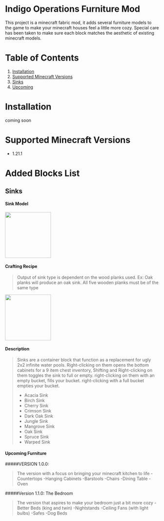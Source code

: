 # Indigo Operations Furniture Mod
This project is a minecraft fabric mod, it adds several furniture models to the game to make your minecraft houses feel a little more cozy. Special care has been taken to make sure each block matches the aesthetic of existing minecraft models.

# Table of Contents
1. [Installation](#installation)
2. [Supported Minecraft Versions](#supported-minecraft-versions)
3. [Sinks](#sinks)
4. [Upcoming](#upcoming-furniture)

# Installation
coming soon

# Supported Minecraft Versions
- 1.21.1

# Added Blocks List

## Sinks

#### Sink Model

<img src="https://imgur.com/zZniCKo.png" width="150" height="150" />

#### Crafting Recipe
>Output of sink type is dependent on the wood planks used. Ex: Oak planks will produce an oak sink. All five wooden planks must be of the same type

<img src="https://imgur.com/kvqkX4N.png" width="150" height="150" />

#### Description
>
>Sinks are a container block that function as a replacement for ugly 2x2 infinite water pools. Right-clicking on them opens the bottom cabinets for a 9 item chest inventory, Shifting and Right-clicking on them toggles the sink to full or empty. right-clicking on them with an empty bucket, fills your bucket. right-clicking with a full bucket empties your bucket.
>- Acacia Sink
>- Birch Sink
>- Cherry Sink
>- Crimson Sink
>- Dark Oak Sink
>- Jungle Sink
>- Mangrove Sink
>- Oak Sink
>- Spruce Sink
>- Warped Sink

#### Upcoming Furniture 

#####VERSION 1.0.0:
>The version with a focus on bringing your minecraft kitchen to life
>-Countertops
>-Hanging Cabinets
>-Barstools
>-Chairs
>-Dining Table
>-Oven
>
>
#####Version 1.1.0: The Bedroom
>The version that aspires to make your bedroom just a bit more cozy
>-Better Beds (king and twin)
>-Nightstands
>-Ceiling Fans (with light bulbs)
>-Safes
>-Dog Beds

